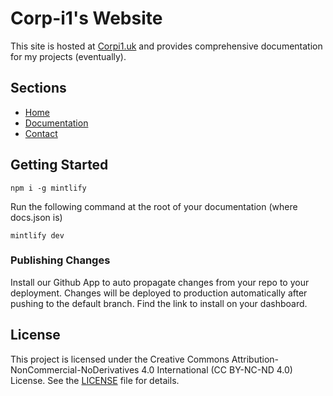 # Corp-i1's Website

This site is hosted at [Corpi1.uk](https://corpi1.uk) and provides comprehensive documentation for my projects (eventually).

## Sections

- [Home](https://docs.corpi1.uk/Home)
- [Documentation](https://docs.corpi1.uk/Docs)
- [Contact](https://docs.corpi1.uk/Contact)

## Getting Started

```
npm i -g mintlify
```

Run the following command at the root of your documentation (where docs.json is)

```
mintlify dev
```

### Publishing Changes

Install our Github App to auto propagate changes from your repo to your deployment. Changes will be deployed to production automatically after pushing to the default branch. Find the link to install on your dashboard. 

## License

This project is licensed under the Creative Commons Attribution-NonCommercial-NoDerivatives 4.0 International (CC BY-NC-ND 4.0) License. See the [LICENSE](LICENSE.md) file for details.
